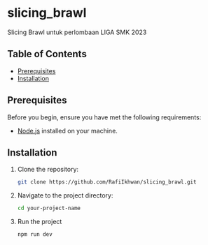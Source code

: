 # slicing_brawl

Slicing Brawl untuk perlombaan LIGA SMK 2023

## Table of Contents

- [Prerequisites](#prerequisites)
- [Installation](#installation)

## Prerequisites

Before you begin, ensure you have met the following requirements:

- [Node.js](https://nodejs.org/) installed on your machine.

## Installation

1. Clone the repository:

   ```bash
   git clone https://github.com/RafiIkhwan/slicing_brawl.git

2. Navigate to the project directory:
   
   ```bash
   cd your-project-name

3. Run the project
 
   ```bash
   npm run dev

    
   
